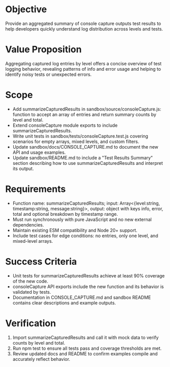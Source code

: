 # Objective
Provide an aggregated summary of console capture outputs test results to help developers quickly understand log distribution across levels and tests.

# Value Proposition
Aggregating captured log entries by level offers a concise overview of test logging behavior, revealing patterns of info and error usage and helping to identify noisy tests or unexpected errors.

# Scope
- Add summarizeCapturedResults in sandbox/source/consoleCapture.js: function to accept an array of entries and return summary counts by level and total.
- Extend consoleCapture module exports to include summarizeCapturedResults.
- Write unit tests in sandbox/tests/consoleCapture.test.js covering scenarios for empty arrays, mixed levels, and custom filters.
- Update sandbox/docs/CONSOLE_CAPTURE.md to document the new API and usage examples.
- Update sandbox/README.md to include a "Test Results Summary" section describing how to use summarizeCapturedResults and interpret its output.

# Requirements
- Function name: summarizeCapturedResults; input: Array<{level:string, timestamp:string, message:string}>, output: object with keys info, error, total and optional breakdown by timestamp range.
- Must run synchronously with pure JavaScript and no new external dependencies.
- Maintain existing ESM compatibility and Node 20+ support.
- Include test cases for edge conditions: no entries, only one level, and mixed-level arrays.

# Success Criteria
- Unit tests for summarizeCapturedResults achieve at least 90% coverage of the new code.
- consoleCapture API exports include the new function and its behavior is validated by tests.
- Documentation in CONSOLE_CAPTURE.md and sandbox README contains clear descriptions and example outputs.

# Verification
1. Import summarizeCapturedResults and call it with mock data to verify counts by level and total.
2. Run npm test to ensure all tests pass and coverage thresholds are met.
3. Review updated docs and README to confirm examples compile and accurately reflect behavior.
